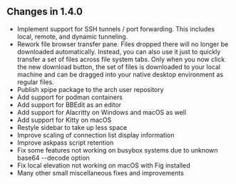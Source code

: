 ## Changes in 1.4.0

- Implement support for SSH tunnels / port forwarding.
  This includes local, remote, and dynamic tunneling.
- Rework file browser transfer pane. Files dropped there will no longer be downloaded automatically.
  Instead, you can also use it just to quickly transfer a set of files across file system tabs.
  Only when you now click the new download button, the set of files is downloaded
  to your local machine and can be dragged into your native desktop environment as regular files.
- Publish xpipe package to the arch user repository
- Add support for podman containers
- Add support for BBEdit as an editor
- Add support for Alacritty on Windows and macOS as well
- Add support for Kitty on macOS
- Restyle sidebar to take up less space
- Improve scaling of connection list display information
- Improve askpass script retention
- Fix some features not working on busybox systems due to unknown base64 --decode option
- Fix local elevation not working on macOS with Fig installed
- Many other small miscellaneous fixes and improvements
